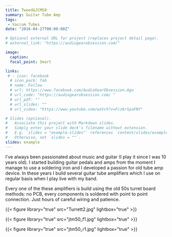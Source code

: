 ```yaml
---
title: Tweed&JCM50
summary: Guitar Tube Amp
tags:
 - Vaccum Tubes
date: "2016-04-27T00:00:00Z"

# Optional external URL for project (replaces project detail page). 
# external_link: "https://audiogearobsession.com/"

image:
  caption: 
  focal_point: Smart

links:
 # - icon: facebook
  # icon_pack: fab
  # name: Follow
  # url: https://www.facebook.com/AudioGearObsession.Ago
  # url_code: "https://audiogearobsession.com/ "
  # url_pdf: ""
  # url_slides: ""
  # url_video: "https://www.youtube.com/watch?v=Fcz6rSpaFNY"

# Slides (optional).
#   Associate this project with Markdown slides.
#   Simply enter your slide deck's filename without extension.
#   E.g. `slides = "example-slides"` references `content/slides/example-slides.md`.
#   Otherwise, set `slides = ""`.
slides: example
---
```

I've always been passionated about music and guitar (I play it since I was 10 years old). I started building guitar pedals and amps from the moment I manage to use a soldering iron and I developed a passion for old tube amp device. In these years I build several guitar tube amplifiers which I use on regular basis when I play live with my band.

Every one of the these amplifiers is build using the old 50s turret board methods: no PCB, every components is soldered with point to point connection. Just hours of careful wiring and patience.

{{< figure library="true" src="Turrett2.jpg" lightbox="true" >}}

{{< figure library="true" src="jtm50_f1.jpg" lightbox="true" >}}

{{< figure library="true" src="jtm50_r1.jpg" lightbox="true" >}}

